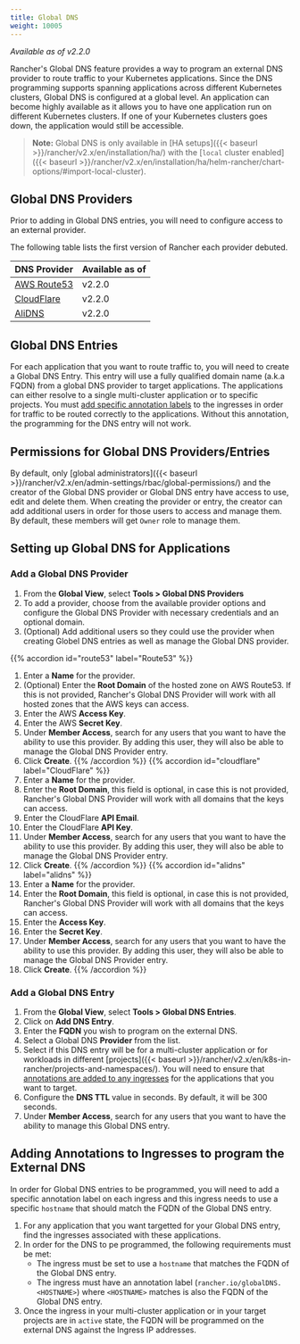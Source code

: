 ```yaml
---
title: Global DNS
weight: 10005
---
```


_Available as of v2.2.0_

Rancher's Global DNS feature provides a way to program an external DNS provider to route traffic to your Kubernetes applications. Since the DNS programming supports spanning applications across different Kubernetes clusters, Global DNS is configured at a global level. An application can become highly available as it allows you to have one application run on different Kubernetes clusters. If one of your Kubernetes clusters goes down, the application would still be accessible.

> **Note:** Global DNS is only available in [HA setups]({{< baseurl >}}/rancher/v2.x/en/installation/ha/) with the [`local` cluster enabled]({{< baseurl >}}/rancher/v2.x/en/installation/ha/helm-rancher/chart-options/#import-local-cluster).

## Global DNS Providers

Prior to adding in Global DNS entries, you will need to configure access to an external provider.

The following table lists the first version of Rancher each provider debuted.

| DNS Provider | Available as of  |
| --- | --- |
| [AWS Route53](https://aws.amazon.com/route53/)  | v2.2.0 |
| [CloudFlare](https://www.cloudflare.com/dns/) | v2.2.0 |
| [AliDNS](http://www.alidns.com/) | v2.2.0 |

## Global DNS Entries

For each application that you want to route traffic to, you will need to create a Global DNS Entry. This entry will use a fully qualified domain name (a.k.a FQDN) from a global DNS provider to target applications. The applications can either resolve to a single multi-cluster application or to specific projects. You must [add specific annotation labels](#adding-annotations-to-ingresses-to-program-the-external-dns) to the ingresses in order for traffic to be routed correctly to the applications. Without this annotation, the programming for the DNS entry will not work. 

## Permissions for Global DNS Providers/Entries

By default, only [global administrators]({{< baseurl >}}/rancher/v2.x/en/admin-settings/rbac/global-permissions/) and the creator of the Global DNS provider or Global DNS entry have access to use, edit and delete them. When creating the provider or entry, the creator can add additional users in order for those users to access and manage them. By default, these members will get `Owner` role to manage them. 

## Setting up Global DNS for Applications

### Add a Global DNS Provider

1. From the **Global View**, select **Tools > Global DNS Providers**
1. To add a provider, choose from the available provider options and configure the Global DNS Provider with necessary credentials and an optional domain.
1. (Optional) Add additional users so they could  use the provider when creating Globel DNS entries as well as manage the Global DNS provider.

{{% accordion id="route53" label="Route53" %}}
1. Enter a **Name** for the provider.
1. (Optional) Enter the **Root Domain** of the hosted zone on AWS Route53. If this is not provided, Rancher's Global DNS Provider will work with all hosted zones that the AWS keys can access.
1. Enter the AWS **Access Key**.
1. Enter the AWS **Secret Key**.
1. Under **Member Access**, search for any users that you want to have the ability to use this provider. By adding this user, they will also be able to manage the Global DNS Provider entry.
1. Click **Create**.
{{% /accordion %}}
{{% accordion id="cloudflare" label="CloudFlare" %}}
1. Enter a **Name** for the provider.
1. Enter the **Root Domain**, this field is optional, in case this is not provided, Rancher's Global DNS Provider will work with all domains that the keys can access.
1. Enter the CloudFlare **API Email**.
1. Enter the CloudFlare **API Key**.
1. Under **Member Access**, search for any users that you want to have the ability to use this provider. By adding this user, they will also be able to manage the Global DNS Provider entry.
1. Click **Create**.
{{% /accordion %}}
{{% accordion id="alidns" label="alidns" %}}
1. Enter a **Name** for the provider.
1. Enter the **Root Domain**, this field is optional, in case this is not provided, Rancher's Global DNS Provider will work with all domains that the keys can access.
1. Enter the **Access Key**.
1. Enter the **Secret Key**.
1. Under **Member Access**, search for any users that you want to have the ability to use this provider. By adding this user, they will also be able to manage the Global DNS Provider entry.
1. Click **Create**.
{{% /accordion %}}


### Add a Global DNS Entry

1. From the **Global View**, select **Tools > Global DNS Entries**.
1. Click on **Add DNS Entry**. 
1. Enter the **FQDN** you wish to program on the external DNS.
1. Select a Global DNS **Provider** from the list.
1. Select if this DNS entry will be for a multi-cluster application or for workloads in different [projects]({{< baseurl >}}/rancher/v2.x/en/k8s-in-rancher/projects-and-namespaces/).  You will need to ensure that [annotations are added to any ingresses](#adding-annotations-to-ingresses-to-program-the-external-dns) for the applications that you want to target. 
1. Configure the **DNS TTL** value in seconds. By default, it will be 300 seconds.
1. Under **Member Access**, search for any users that you want to have the ability to manage this Global DNS entry. 

## Adding Annotations to Ingresses to program the External DNS

In order for Global DNS entries to be programmed, you will need to add a specific annotation label on each ingress and this ingress needs to use a specific `hostname` that should match the FQDN of the Global DNS entry. 

1. For any application that you want targetted for your Global DNS entry, find the ingresses associated with these applications. 
1. In order for the DNS to pe programmed, the following requirements must be met:
   * The ingress must be set to use a `hostname` that matches the FQDN of the Global DNS entry. 
   * The ingress must have an annotation label (`rancher.io/globalDNS.<HOSTNAME>`) where `<HOSTNAME>` matches is also the FQDN of the Global DNS entry. 
1. Once the ingress in your multi-cluster application or in your target projects are in `active` state, the FQDN will be programmed on the external DNS against the Ingress IP addresses.

